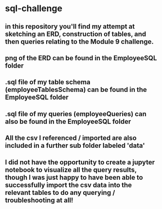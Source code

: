 # sql-challenge

## in this repository you'll find my attempt at sketching an ERD, construction of tables, and then queries relating to the Module 9 challenge.

## png of the ERD can be found in the EmployeeSQL folder
## .sql file of my table schema (employeeTablesSchema) can be found in the EmployeeSQL folder
## .sql file of my queries (employeeQueries) can also be found in the EmployeeSQL folder
## All the csv I referenced / imported are also included in a further sub folder labeled 'data'

## I did not have the opportunity to create a jupyter notebook to visualize all the query results, though I was just happy to have been able to successfully import the csv data into the relevant tables to do any querying / troubleshooting at all!
